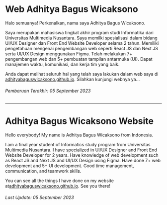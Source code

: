 # Web Adhitya Bagus Wicaksono

Halo semuanya! Perkenalkan, nama saya Adhitya Bagus Wicaksono.

Saya merupakan mahasiswa tingkat akhir program studi Informatika dari Universitas Multimedia Nusantara. Saya memilki spesialisasi dalam bidang UI/UX Designer dan Front End Website Developer selama 2 tahun. Memiliki pengetahuan mengenai pengembangan web seperti React JS dan Next JS serta UI/UX Design menggunakan Figma. Telah melakukan 7+ pengembangan web dan 5+ pembuatan tampilan antarmuka (UI). Dapat manajemen waktu, komunikasi, dan kerja tim yang baik.

Anda dapat melihat seluruh hal yang telah saya lakukan dalam web saya di [adhityabaguswicaksono.github.io](https://adhityabaguswicaksono.github.io). Silahkan kunjungi webnya ya...

###### Pembaruan Terakhir: 05 September 2023

---

# Adhitya Bagus Wicaksono Website

Hello everybody! My name is Adhitya Bagus Wicaksono from Indonesia.

I am a final year student of Informatics study program from Universitas Multimedia Nusantara. I have specialized in UI/UX Designer and Front End Website Developer for 2 years. Have knowledge of web development such as React JS and Next JS and UI/UX Design using Figma. Have done 7+ web development and 5+ UI development. Good time management, communication, and teamwork skills.

You can see all the things I have done on my website at[adhityabaguswicaksono.github.io](https://adhityabaguswicaksono.github.io). See you there!

###### Last Update: 05 September 2023
